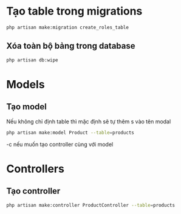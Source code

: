 # Tạo table trong migrations

```
php artisan make:migration create_roles_table
```
## Xóa toàn bộ bảng trong database
```bash
php artisan db:wipe
```

# Models
## Tạo model
Nếu không chỉ định table thì mặc định sẽ tự thêm s vào tên modal
```bash
php artisan make:model Product --table=products
```
-c nếu muốn tạo controller cùng với model
# Controllers
## Tạo controller
```bash
php artisan make:controller ProductController --table=products
```
